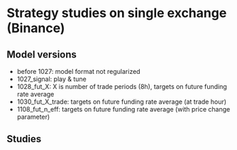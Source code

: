 # Strategy studies on single exchange (Binance)

## Model versions

- before 1027: model format not regularized
- 1027_signal: play & tune
- 1028_fut_X: X is number of trade periods (8h), targets on future funding rate average
- 1030_fut_X_trade: targets on future funding rate average (at trade hour)
- 1108_fut_n_eff: targets on future funding rate average (with price change parameter)

## Studies


